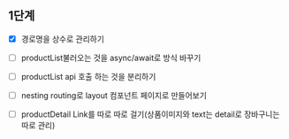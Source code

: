 ## 1단계

- [x] 경로명을 상수로 관리하기

- [ ] productList불러오는 것을 async/await로 방식 바꾸기

- [ ] productList api 호출 하는 것을 분리하기

- [ ] nesting routing로 layout 컴포넌트 페이지로 만들어보기

- [ ] productDetail Link를 따로 따로 걸기(상품이미지와 text는 detail로 장바구니는 따로 관리)
